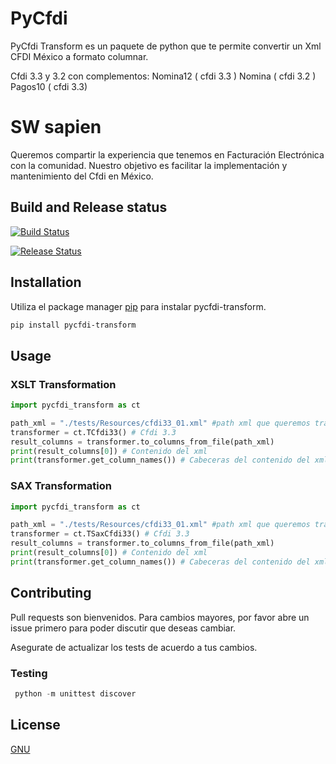 # PyCfdi

PyCfdi Transform es un paquete de python que te permite convertir un Xml CFDI México a formato columnar.

Cfdi 3.3 y 3.2 con complementos:
    Nomina12 ( cfdi 3.3 )
    Nomina ( cfdi 3.2 )
    Pagos10 ( cfdi 3.3)

# SW sapien

Queremos compartir la experiencia que tenemos en Facturación Electrónica con la comunidad. Nuestro objetivo es facilitar la implementación y mantenimiento del Cfdi en México.

## Build and Release status
[![Build Status](https://dev.azure.com/smarterwebci/SW%20sapien%20Open%20Source/_apis/build/status/swsapien.pycfdi-transform?branchName=master)](https://dev.azure.com/smarterwebci/SW%20sapien%20Open%20Source/_build/latest?definitionId=219&branchName=master)

[![Release Status](https://vsrm.dev.azure.com/smarterwebci/_apis/public/Release/badge/936fc2c5-c28f-4b30-9352-b4605790fdc8/1/1)](https://vsrm.dev.azure.com/smarterwebci/_apis/public/Release/badge/936fc2c5-c28f-4b30-9352-b4605790fdc8/1/1)

## Installation

Utiliza el package manager [pip](https://pip.pypa.io/en/stable/) para instalar pycfdi-transform.

```bash
pip install pycfdi-transform
```

## Usage
### XSLT Transformation
```python
import pycfdi_transform as ct

path_xml = "./tests/Resources/cfdi33_01.xml" #path xml que queremos transformar
transformer = ct.TCfdi33() # Cfdi 3.3
result_columns = transformer.to_columns_from_file(path_xml)
print(result_columns[0]) # Contenido del xml
print(transformer.get_column_names()) # Cabeceras del contenido del xml
```
### SAX Transformation
```python
import pycfdi_transform as ct

path_xml = "./tests/Resources/cfdi33_01.xml" #path xml que queremos transformar
transformer = ct.TSaxCfdi33() # Cfdi 3.3
result_columns = transformer.to_columns_from_file(path_xml)
print(result_columns[0]) # Contenido del xml
print(transformer.get_column_names()) # Cabeceras del contenido del xml
```

## Contributing
Pull requests son bienvenidos. Para cambios mayores, por favor abre un issue primero para poder discutir que deseas cambiar.

Asegurate de actualizar los tests de acuerdo a tus cambios.

### Testing
```python
 python -m unittest discover
```

## License
[GNU](https://www.gnu.org/licenses/gpl-3.0.html)
